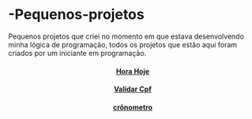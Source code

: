 # -Pequenos-projetos
Pequenos projetos que criei no momento em que estava desenvolvendo minha lógica de programação, todos os projetos que estão aqui foram criados por um iniciante em programação.

<h4 align="center"><a href = "https://jefferson-guirra.github.io/-Pequenos-projetos/Horario hoje">Hora Hoje</a></h4>
<h4 align="center"><a href = "https://jefferson-guirra.github.io/-Pequenos-projetos/Validar Cpf">Validar Cpf</a></h4>
<h4 align="center"><a href = "https://jefferson-guirra.github.io/-Pequenos-projetos/crônometro/index.html">crônometro</a></h4>
